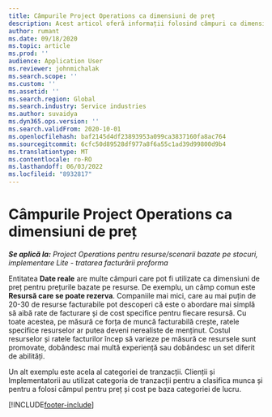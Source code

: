 ```yaml
---
title: Câmpurile Project Operations ca dimensiuni de preț
description: Acest articol oferă informații folosind câmpuri ca dimensiuni de preț în Dynamics 365 Project Operations.
author: rumant
ms.date: 09/18/2020
ms.topic: article
ms.prod: ''
audience: Application User
ms.reviewer: johnmichalak
ms.search.scope: ''
ms.custom: ''
ms.assetid: ''
ms.search.region: Global
ms.search.industry: Service industries
ms.author: suvaidya
ms.dyn365.ops.version: ''
ms.search.validFrom: 2020-10-01
ms.openlocfilehash: baf2145d4df23893953a099ca3837160fa8ac764
ms.sourcegitcommit: 6cfc50d89528df977a8f6a55c1ad39d99800d9b4
ms.translationtype: MT
ms.contentlocale: ro-RO
ms.lasthandoff: 06/03/2022
ms.locfileid: "8932817"
---
```

# <a name="project-operations-fields-as-pricing-dimensions"></a>Câmpurile Project Operations ca dimensiuni de preț

_**Se aplică la:** Project Operations pentru resurse/scenarii bazate pe stocuri, implementare Lite - tratarea facturării proforma_

Entitatea **Date reale** are multe câmpuri care pot fi utilizate ca dimensiuni de preț pentru prețurile bazate pe resurse. De exemplu, un câmp comun este **Resursă care se poate rezerva**. Companiile mai mici, care au mai puțin de 20-30 de resurse facturabile pot descoperi că este o abordare mai simplă să aibă rate de facturare și de cost specifice pentru fiecare resursă. Cu toate acestea, pe măsură ce forța de muncă facturabilă crește, ratele specifice resurselor ar putea deveni nerealiste de menținut. Costul resurselor și ratele facturilor încep să varieze pe măsură ce resursele sunt promovate, dobândesc mai multă experiență sau dobândesc un set diferit de abilități. 

Un alt exemplu este acela al categoriei de tranzacții. Clienții și Implementatorii au utilizat categoria de tranzacții pentru a clasifica munca și pentru a folosi câmpul pentru preț și cost pe baza categoriei de lucru.


[!INCLUDE[footer-include](../includes/footer-banner.md)]